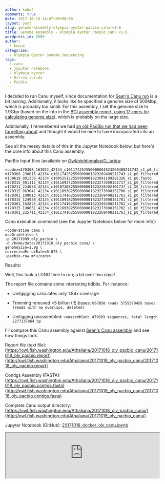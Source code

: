 ```yaml
---
author: kubu4
comments: true
date: 2017-10-18 14:07:09+00:00
layout: post
slug: genome-assembly-olympia-oyster-pacbio-canu-v1-6
title: Genome Assembly - Olympia oyster PacBio Canu v1.6
wordpress_id: 2809
author:
  - kubu4
categories:
  - Olympia Oyster Genome Sequencing
tags:
  - canu
  - jupyter notebook
  - olympia oyster
  - Ostrea lurida
  - PacBio
---
```


I decided to run Canu myself, since documentation for [Sean's Canu run](https://genefish.wordpress.com/2017/06/19/seans-notebook-canu-run-finished/) is a bit lacking. Additionally, it looks like he specified a genome size of 500Mbp, which is probably too small. For this assembly, I set the genome size to 1.9Gbp (based on the info in the [BGI assembly report, using 17-mers for calculating genome size](https://github.com/RobertsLab/project-olympia.oyster-genomic/blob/master/docs/20160512_F15FTSUSAT0327_genome_survey.pdf)), which is probably on the large size.

Additionally, I remembered we had [an old PacBio run that we had been forgetting about](https://robertslab.github.io/sams-notebook/2017-10-09-data-management-convert-oly-pacbio-h5-to-fastq.html) and thought it would be nice to have incorporated into an assembly.

See all the messy details of this in the Jupyter Notebook below, but here's the core info about this Canu assembly.

PacBio Input files (available on [Owl/nightingales/O_lurida](https://owl.fish.washington.edu/nightingales/O_lurida/):


    
    <code>m170308_163922_42134_c101174252550000001823269408211742_s1_p0_filtered_subreads.fastq.gz                                                               m170308_230815_42134_c101174252550000001823269408211743_s1_p0_filtered_subreads.fastq.gz
    m130619_081336_42134_c100525122550000001823081109281326_s1_p0.fastq                       m170315_001112_42134_c101169372550000001823273008151717_s1_p0_filtered_subreads.fastq.gz
    m170211_224036_42134_c101073082550000001823236402101737_s1_X0_filtered_subreads.fastq.gz  m170315_063041_42134_c101169382550000001823273008151700_s1_p0_filtered_subreads.fastq.gz
    m170301_100013_42134_c101174162550000001823269408211761_s1_p0_filtered_subreads.fastq.gz  m170315_124938_42134_c101169382550000001823273008151701_s1_p0_filtered_subreads.fastq.gz
    m170301_162825_42134_c101174162550000001823269408211762_s1_p0_filtered_subreads.fastq.gz  m170315_190851_42134_c101169382550000001823273008151702_s1_p0_filtered_subreads.fastq.gz
    m170301_225711_42134_c101174162550000001823269408211763_s1_p0_filtered_subreads.fastq.gz</code>



Canu execution command (see the Jupyter Notebook below for more info):


    
    <code>$time canu \
    useGrid=false \
    -p 20171009_oly_pacbio \
    -d /home/data/20171018_oly_pacbio_canu/ \
    genomeSize=1.9g \
    correctedErrorRate=0.075 \
    -pacbio-raw m*</code>



Results:

Well, this took a LONG time to run; a bit over two days!

The report file contains some interesting tidbits. For instance:





  * Unitgigging calculates only 1.84x coverage


  * Trimming removed >5 billion (!!) bases: `867850 reads 5755379456 bases (reads with no overlaps, deleted)`


  * Unitigging unassembled: `unassembled: 479693 sequences, total length 2277137864 bp`



I'll compare this Canu assembly against [Sean's Canu assembly](https://owl.fish.washington.edu/scaphapoda/Sean/Oly_Canu_Output/oly_pacbio_.contigs.fasta) and see how things look.

Report file (text file): [https://owl.fish.washington.edu/Athaliana/20171018_oly_pacbio_canu/20171018_oly_pacbio.report](http://owl.fish.washington.edu/Athaliana/20171018_oly_pacbio_canu/20171018_oly_pacbio.report)

Contigs Assembly (FASTA): [https://owl.fish.washington.edu/Athaliana/20171018_oly_pacbio_canu/20171018_oly_pacbio.contigs.fasta](http://owl.fish.washington.edu/Athaliana/20171018_oly_pacbio_canu/20171018_oly_pacbio.contigs.fasta)

Complete Canu output directory: [https://owl.fish.washington.edu/Athaliana/20171018_oly_pacbio_canu/](http://owl.fish.washington.edu/Athaliana/20171018_oly_pacbio_canu/)

Jupyter Notebook (GitHub): [20171018_docker_oly_canu.ipynb](https://github.com/sr320/LabDocs/blob/master/jupyter_nbs/sam/20171018_docker_oly_canu.ipynb)

<iframe src="https://render.githubusercontent.com/view/ipynb?commit=06f41e8c62f1bbf7d5351126f8f4d32e3384f076&enc_url=68747470733a2f2f7261772e67697468756275736572636f6e74656e742e636f6d2f73723332302f4c6162446f63732f303666343165386336326631626266376435333531313236663866346433326533333834663037362f6a7570797465725f6e62732f73616d2f32303137313031385f646f636b65725f6f6c795f63616e752e6970796e62&nwo=sr320%2FLabDocs&path=jupyter_nbs%2Fsam%2F20171018_docker_oly_canu.ipynb&repository_id=13746500&repository_type=Repository#bfb8aefd-4cf7-477a-8cb6-5cfdc0584800" width="100%" same_height_as="window" scrolling="yes"></iframe>
